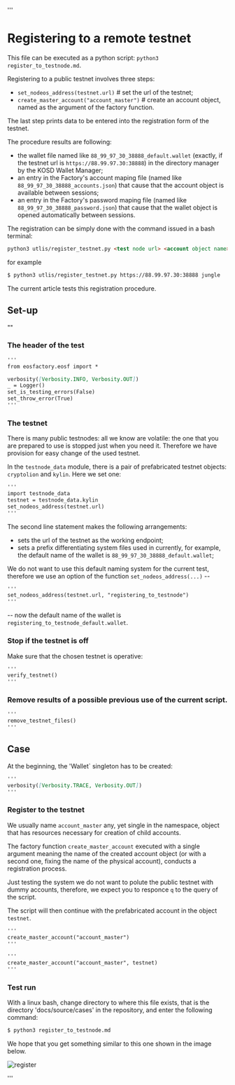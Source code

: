 '''
# Registering to a remote testnet

This file can be executed as a python script: 
`python3 register_to_testnode.md`.

Registering to a public testnet involves three steps:

* `set_nodeos_address(testnet.url)` # set the url of the testnet;
* `create_master_account("account_master")` # create an account object, named as the argument of the factory function.

The last step prints data to be entered into the registration form of the testnet.

The procedure results are following:

* the wallet file named like `88_99_97_30_38888_default.wallet` (exactly, if the testnet url is `https://88.99.97.30:38888`) in the directory manager by the KOSD Wallet Manager;
* an entry in the Factory's account maping file (named like `88_99_97_30_38888_accounts.json`) that cause that the account object is available between sessions;
* an entry in the Factory's password maping file (named like `88_99_97_30_38888_password.json`) that cause that the wallet object is opened automatically between sessions.

The registration can be simply done with the command issued in a bash terminal:
```md
python3 utlis/register_testnet.py <test node url> <account object name>
```
 
for example
```md
$ python3 utlis/register_testnet.py https://88.99.97.30:38888 jungle
```

The current article tests this registration procedure.

## Set-up

""

### The header of the test

```md
'''
from eosfactory.eosf import *

verbosity([Verbosity.INFO, Verbosity.OUT])
_ = Logger()
set_is_testing_errors(False)
set_throw_error(True)
'''
```

### The testnet

There is many public testnodes: all we know are volatile: the one that you are 
prepared to use is stopped just when you need it. Therefore we have provision 
for easy change of the used testnet. 

In the `testnode_data` module, there is a pair of prefabricated testnet objects: `cryptolion` and `kylin`. Here we set one:

```md
'''
import testnode_data
testnet = testnode_data.kylin
set_nodeos_address(testnet.url)
'''
```
The second line statement makes the following arrangements:

* sets the url of the testnet as the working endpoint;
* sets a prefix differentiating system files used in currently, for example, the default name of the wallet is `88_99_97_30_38888_default.wallet`;

We do not want to use this default naming system for the current test, 
therefore we use an option of the function `set_nodeos_address(...)` --

```md
'''
set_nodeos_address(testnet.url, "registering_to_testnode")
'''
```
-- now the default name of the wallet is `registering_to_testnode_default.wallet`.

### Stop if the testnet is off

Make sure that the chosen testnet is operative:

```md
'''
verify_testnet()
'''
```

### Remove results of a possible previous use of the current script.

```md
'''
remove_testnet_files()
'''
```

## Case

At the beginning, the 'Wallet` singleton has to be created:

```md
'''
verbosity([Verbosity.TRACE, Verbosity.OUT])
'''
```

### Register to the testnet

We usually name `account_master` any, yet single in the namespace, object that has resources necessary for creation of child accounts. 

The factory function `create_master_account` executed with a single argument meaning the name of the created account object (or with a second one, fixing the name of the physical account), conducts a registration process.

Just testing the system we do not want to polute the public testnet with dummy accounts, therefore, we expect you to responce `q` to the query of the script.

The script will then continue with the prefabricated account in the object `testnet`.
```md
'''
create_master_account("account_master")
'''
```
```md
'''
create_master_account("account_master", testnet)
'''
```

### Test run

With a linux bash, change directory to where this file exists, that is the 
directory 'docs/source/cases' in the repository, and enter the following 
command:

```md
$ python3 register_to_testnode.md
```

We hope that you get something similar to this one shown in the image below.

![register](./img/register.png)
    
'''